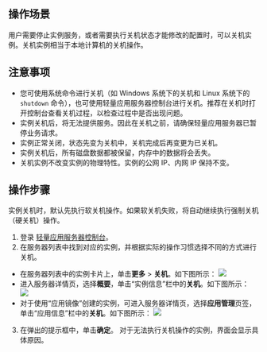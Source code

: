 ## 操作场景
用户需要停止实例服务，或者需要执行关机状态才能修改的配置时，可以关机实例。关机实例相当于本地计算机的关机操作。

## 注意事项

- 您可使用系统命令进行关机（如 Windows 系统下的关机和 Linux 系统下的 `shutdown` 命令），也可使用轻量应用服务器控制台进行关机。推荐在关机时打开控制台查看关机过程，以检查过程中是否出现问题。
- 实例关机后，将无法提供服务。因此在关机之前，请确保轻量应用服务器已暂停业务请求。
- 实例正常关闭，状态先变为关机中，关机完成后再变更为已关机。
- 实例关机后，所有磁盘数据都被保留，内存中的数据将会丢失。
- 关机实例不改变实例的物理特性。实例的公网 IP、内网 IP 保持不变。


## 操作步骤

<dx-alert infotype="notice" title="">
实例关机时，默认先执行软关机操作。如果软关机失败，将自动继续执行强制关机（硬关机）操作。
</dx-alert>


1. 登录 [轻量应用服务器控制台](https://console.cloud.tencent.com/lighthouse/instance/index)。
2. 在服务器列表中找到对应的实例，并根据实际的操作习惯选择不同的方式进行关机。
 - 在服务器列表中的实例卡片上，单击**更多** > **关机**。如下图所示：
![](https://qcloudimg.tencent-cloud.cn/raw/9d062b54604498c9803582d3cd888e8e.png)
 - 进入服务器详情页，选择**概要**，单击“实例信息”栏中的**关机**。如下图所示：
![](https://qcloudimg.tencent-cloud.cn/raw/744b4e6393c50048e6d80f0844944e1e.png)
 - 对于使用“应用镜像”创建的实例，可进入服务器详情页，选择**应用管理**页签，单击“应用信息”栏中的**关机**。如下图所示：
![](https://qcloudimg.tencent-cloud.cn/raw/5ae8ca6c66e3f6b80f4a23b640246c0c.png)
3. 在弹出的提示框中，单击**确定**。
对于无法执行关机操作的实例，界面会显示具体原因。

